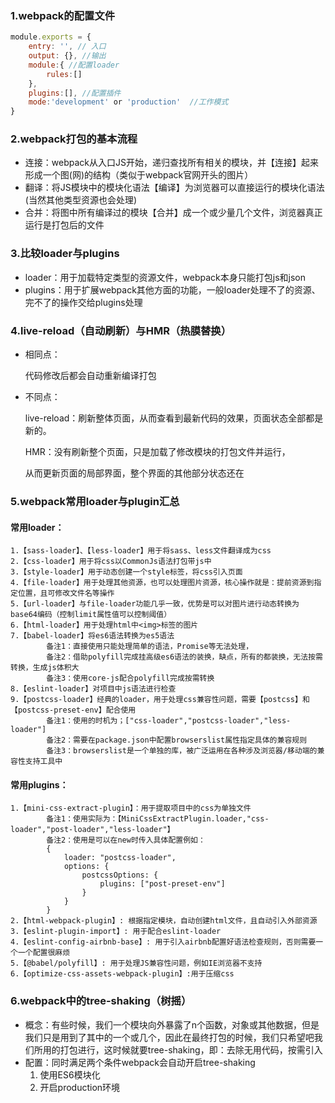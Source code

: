 ### 1.webpack的配置文件

```js
module.exports = {
	entry: '', // 入口
    output: {}, //输出
    module:{ //配置loader
        rules:[]
    },
    plugins:[],	//配置插件
    mode:'development' or 'production'	//工作模式
}
```



### 2.webpack打包的基本流程

- 连接：webpack从入口JS开始，递归查找所有相关的模块，并【连接】起来形成一个图(网)的结构（类似于webpack官网开头的图片）
- 翻译：将JS模块中的模块化语法【编译】为浏览器可以直接运行的模块化语法(当然其他类型资源也会处理)
- 合并：将图中所有编译过的模块【合并】成一个或少量几个文件，浏览器真正运行是打包后的文件

### 3.比较loader与plugins

- loader：用于加载特定类型的资源文件，webpack本身只能打包js和json
- plugins：用于扩展webpack其他方面的功能，一般loader处理不了的资源、完不了的操作交给plugins处理



### 4.live-reload（自动刷新）与HMR（热膜替换）

- 相同点：

  代码修改后都会自动重新编译打包

- 不同点：

  live-reload：刷新整体页面，从而查看到最新代码的效果，页面状态全部都是新的。

  HMR：没有刷新整个页面，只是加载了修改模块的打包文件并运行，

  从而更新页面的局部界面，整个界面的其他部分状态还在

### 5.webpack常用loader与plugin汇总

#### 常用loader：

```
1.【sass-loader】、【less-loader】用于将sass、less文件翻译成为css
2.【css-loader】用于将css以CommonJs语法打包带js中
3.【style-loader】用于动态创建一个style标签，将css引入页面
4.【file-loader】用于处理其他资源，也可以处理图片资源，核心操作就是：提前资源到指定位置，且可修改文件名等操作
5.【url-loader】与file-loader功能几乎一致，优势是可以对图片进行动态转换为base64编码（控制limit属性值可以控制阈值）
6.【html-loader】用于处理html中<img>标签的图片
7.【babel-loader】将es6语法转换为es5语法 
		备注1：直接使用只能处理简单的语法，Promise等无法处理，
		备注2：借助polyfill完成挂高级es6语法的装换，缺点，所有的都装换，无法按需转换，生成js体积大
		备注3：使用core-js配合polyfill完成按需转换
8.【eslint-loader】对项目中js语法进行检查
9.【postcss-loader】经典的loader，用于处理css兼容性问题，需要【postcss】和【postcss-preset-env】配合使用
		备注1：使用的时机为；["css-loader","postcss-loader","less-loader"]
		备注2：需要在package.json中配置browserslist属性指定具体的兼容规则
		备注3：browserslist是一个单独的库，被广泛运用在各种涉及浏览器/移动端的兼容性支持工具中
```

#### 常用plugins：

```
1.【mini-css-extract-plugin】：用于提取项目中的css为单独文件
		备注1：使用实际为：【MiniCssExtractPlugin.loader,"css-loader","post-loader","less-loader"】
		备注2：使用是可以在new时传入具体配置例如：
		{
			loader: "postcss-loader",
			options: {
				postcssOptions: {
					plugins: ["post-preset-env"]
				}
			}
		}
2.【html-webpack-plugin】: 根据指定模块，自动创建html文件，且自动引入外部资源
3.【eslint-plugin-import】: 用于配合eslint-loader
4.【eslint-config-airbnb-base】: 用于引入airbnb配置好语法检查规则，否则需要一个一个配置很麻烦
5.【@babel/polyfill】: 用于处理JS兼容性问题，例如IE浏览器不支持
6.【optimize-css-assets-webpack-plugin】:用于压缩css
```



### 6.webpack中的tree-shaking（树摇）

- 概念：有些时候，我们一个模块向外暴露了n个函数，对象或其他数据，但是我们只是用到了其中的一个或几个，因此在最终打包的时候，我们只希望吧我们所用的打包进行，这时候就要tree-shaking，即：去除无用代码，按需引入
- 配置：同时满足两个条件webpack会自动开启tree-shaking
  1. 使用ES6模块化
  2. 开启production环境
